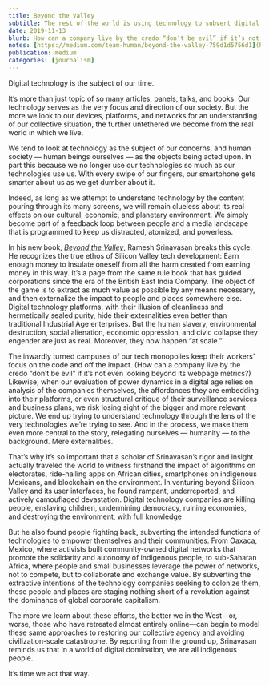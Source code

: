 ```yaml
---
title: Beyond the Valley
subtitle: The rest of the world is using technology to subvert digital capitalism. We can, too.
date: 2019-11-13
blurb: How can a company live by the credo “don’t be evil” if it’s not even looking beyond its webpage metrics?
notes: [https://medium.com/team-human/beyond-the-valley-759d1d5756d1](https://medium.com/team-human/beyond-the-valley-759d1d5756d1 "https://medium.com/team-human/beyond-the-valley-759d1d5756d1")
publication: medium
categories: [journalism]
---
```


Digital technology is the subject of our time.

It’s more than just topic of so many articles, panels, talks, and books. Our technology serves as the very focus and direction of our society. But the more we look to our devices, platforms, and networks for an understanding of our collective situation, the further untethered we become from the real world in which we live.

We tend to look at technology as the subject of our concerns, and human society — human beings ourselves — as the objects being acted upon. In part this because we no longer use our technologies so much as our technologies use us. With every swipe of our fingers, our smartphone gets smarter about us as we get dumber about it.

Indeed, as long as we attempt to understand technology by the content pouring through its many screens, we will remain clueless about its real effects on our cultural, economic, and planetary environment. We simply become part of a feedback loop between people and a media landscape that is programmed to keep us distracted, atomized, and powerless.

In his new book, [_Beyond the Valley_](https://mitpress.mit.edu/books/beyond-valley), Ramesh Srinavasan breaks this cycle. He recognizes the true ethos of Silicon Valley tech development: Earn enough money to insulate oneself from all the harm created from earning money in this way. It’s a page from the same rule book that has guided corporations since the era of the British East India Company. The object of the game is to extract as much value as possible by any means necessary, and then externalize the impact to people and places somewhere else. Digital technology platforms, with their illusion of cleanliness and hermetically sealed purity, hide their externalities even better than traditional Industrial Age enterprises. But the human slavery, environmental destruction, social alienation, economic oppression, and civic collapse they engender are just as real. Moreover, they now happen “at scale.”

The inwardly turned campuses of our tech monopolies keep their workers’ focus on the code and off the impact. (How can a company live by the credo “don’t be evil” if it’s not even looking beyond its webpage metrics?) Likewise, when our evaluation of power dynamics in a digital age relies on analysis of the companies themselves, the affordances they are embedding into their platforms, or even structural critique of their surveillance services and business plans, we risk losing sight of the bigger and more relevant picture. We end up trying to understand technology through the lens of the very technologies we’re trying to see. And in the process, we make them even more central to the story, relegating ourselves — humanity — to the background. Mere externalities.

That’s why it’s so important that a scholar of Srinavasan’s rigor and insight actually traveled the world to witness firsthand the impact of algorithms on electorates, ride-hailing apps on African cities, smartphones on indigenous Mexicans, and blockchain on the environment. In venturing beyond Silicon Valley and its user interfaces, he found rampant, underreported, and actively camouflaged devastation. Digital technology companies are killing people, enslaving children, undermining democracy, ruining economies, and destroying the environment, with full knowledge

But he also found people fighting back, subverting the intended functions of technologies to empower themselves and their communities. From Oaxaca, Mexico, where activists built community-owned digital networks that promote the solidarity and autonomy of indigenous people, to sub-Saharan Africa, where people and small businesses leverage the power of networks, not to compete, but to collaborate and exchange value. By subverting the extractive intentions of the technology companies seeking to colonize them, these people and places are staging nothing short of a revolution against the dominance of global corporate capitalism.

The more we learn about these efforts, the better we in the West—or, worse, those who have retreated almost entirely online—can begin to model these same approaches to restoring our collective agency and avoiding civilization-scale catastrophe. By reporting from the ground up, Srinavasan reminds us that in a world of digital domination, we are all indigenous people.

It’s time we act that way.
